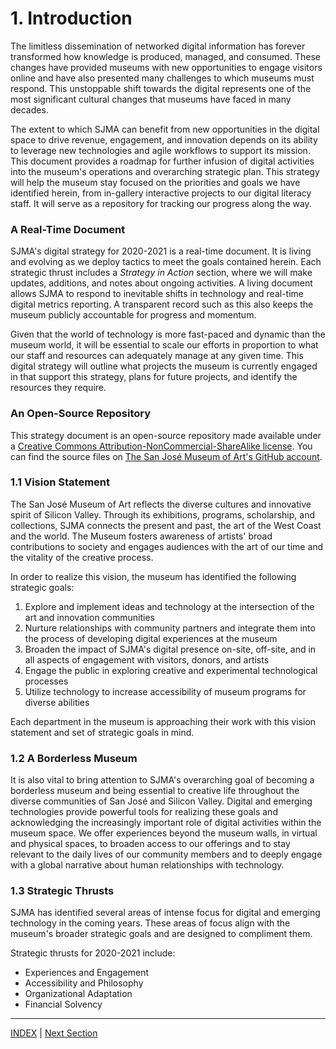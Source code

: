 # 1. Introduction

The limitless dissemination of networked digital information has forever transformed how knowledge is produced, managed, and consumed. These changes have provided museums with new opportunities to engage visitors online and have also presented many challenges to which museums must respond. This unstoppable shift towards the digital represents one of the most significant cultural changes that museums have faced in many decades.

The extent to which SJMA can benefit from new opportunities in the digital space to drive revenue, engagement, and innovation depends on its ability to leverage new technologies and agile workflows to support its mission. This document provides a roadmap for further infusion of digital activities into the museum's operations and overarching strategic plan. This strategy will help the museum stay focused on the priorities and goals we have identified herein, from in-gallery interactive projects to our digital literacy staff. It will serve as a repository for tracking our progress along the way.

### A Real-Time Document

SJMA's digital strategy for 2020-2021 is a real-time document. It is living and evolving as we deploy tactics to meet the goals contained herein. Each strategic thrust includes a *Strategy in Action* section, where we will make updates, additions, and notes about ongoing activities. A living document allows SJMA to respond to inevitable shifts in technology and real-time digital metrics reporting. A transparent record such as this also keeps the museum publicly accountable for progress and momentum.

Given that the world of technology is more fast-paced and dynamic than the museum world, it will be essential to scale our efforts in proportion to what our staff and resources can adequately manage at any given time. This digital strategy will outline what projects the museum is currently engaged in that support this strategy, plans for future projects, and identify the resources they require.

### An Open-Source Repository

This strategy document is an open-source repository made available under a [Creative Commons Attribution-NonCommercial-ShareAlike license](http://creativecommons.org/licenses/by-nc-sa/4.0/). You can find the source files on [The San José Museum of Art's GitHub account](XXXXX).

### 1.1 Vision Statement

The San José Museum of Art reflects the diverse cultures and innovative spirit of Silicon Valley. Through its exhibitions, programs, scholarship, and collections, SJMA connects the present and past, the art of the West Coast and the world. The Museum fosters awareness of artists' broad contributions to society and engages audiences with the art of our time and the vitality of the creative process.

In order to realize this vision, the museum has identified the following strategic goals:

1. Explore and implement ideas and technology at the intersection of the art and innovation communities
2. Nurture relationships with community partners and integrate them into the process of developing digital experiences at the museum
3. Broaden the impact of SJMA's digital presence on-site, off-site, and in all aspects of engagement with visitors, donors, and artists
4. Engage the public in exploring creative and experimental technological processes
5. Utilize technology to increase accessibility of museum programs for diverse abilities

Each department in the museum is approaching their work with this vision statement and set of strategic goals in mind.

### 1.2 A Borderless Museum

It is also vital to bring attention to SJMA's overarching goal of becoming a borderless museum and being essential to creative life throughout the diverse communities of San José and Silicon Valley. Digital and emerging technologies provide powerful tools for realizing these goals and acknowledging the increasingly important role of digital activities within the museum space. We offer experiences beyond the museum walls, in virtual and physical spaces, to broaden access to our offerings and to stay relevant to the daily lives of our community members and to deeply engage with a global narrative about human relationships with technology.

### 1.3 Strategic Thrusts

SJMA has identified several areas of intense focus for digital and emerging technology in the coming years. These areas of focus align with the museum's broader strategic goals and are designed to compliment them.

Strategic thrusts for 2020-2021 include:

* Experiences and Engagement
* Accessibility and Philosophy
* Organizational Adaptation
* Financial Solvency

-----

[INDEX](index.md) | [Next Section](02_Experiences_and_Engagement.md)
